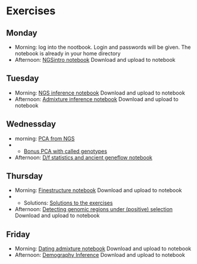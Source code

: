 # Exercises

## Monday
- Morning: log into the nootbook. Login and passwords will be given. The notebook is already in your home directory
- Afternoon: [NGSintro notebook](NGSintro.ipynb) Download and upload to notebook
## Tuesday
- Morning: [NGS inference notebook](NGS_inference.ipynb) Download and upload to notebook
- Afternoon: [Admixture inference notebook](admixExercise_popgen24.ipynb) Download and upload to notebook
## Wednessday
- morning: [PCA from NGS](summer2024-PCA.ipynb)
 - - [Bonus PCA with called genotypes](summer2024-PCA-CalledGenotypes.ipynb)
- Afternoon: [D/f statistics and ancient geneflow notebook](f_stats.ipynb)
## Thursday
- Morning: [Finestructure notebook](ChromoPainterFineSTRUCTUREPractical.ipynb) Download and upload to notebook
- - Solutions: [Solutions to the exercises](CopenhagenPopgenWorkshop2024_ChromoPainterFineSTRUCTUREPracticalSOLN.pdf)
- Afternoon: [Detecting genomic regions under (positive) selection](SelectionScans.ipynb) Download and upload to notebook

## Friday
- Morning: [Dating admixture notebook](DatingAdmixture.ipynb) Download and upload to notebook
- Afternoon: [Demography Inference](summer2024-PSMC_tutorial_2024.ipynb) Download and upload to notebook
